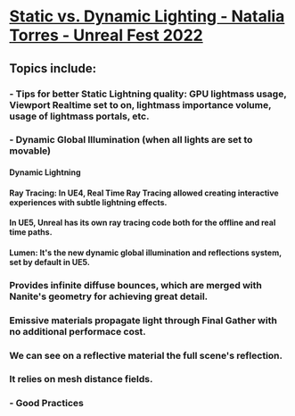 # [Static vs. Dynamic Lighting - Natalia Torres - Unreal Fest 2022](https://www.youtube.com/watch?v=gqKka4dAyJQ&list=LL6MKUgGZ9Q8c2Ff7GnoRoqA)
## Topics include: 
### - Tips for better Static Lightning quality: GPU lightmass usage, Viewport Realtime set to on, lightmass importance volume, usage of lightmass portals, etc.
### - Dynamic Global Illumination (when all lights are set to movable)
####  Dynamic Lightning
####  Ray Tracing: In UE4, Real Time Ray Tracing allowed creating interactive experiences with subtle lightning effects. 
####               In UE5, Unreal has its own ray tracing code both for the offline and real time paths.
####  Lumen: It's the new dynamic global illumination and reflections system, set by default in UE5.
###          Provides infinite diffuse bounces, which are merged with Nanite's geometry for achieving great detail.
###          Emissive materials propagate light through Final Gather with no additional performace cost.
###          We can see on a reflective material the full scene's reflection.
###          It relies on mesh distance fields.
### - Good Practices



